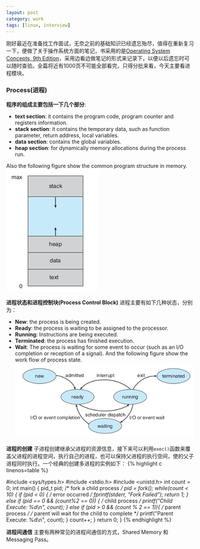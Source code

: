 ```yaml
---
layout: post
category: work
tags: [linux, interview]
---
```


刚好最近在准备找工作面试，无奈之前的基础知识已经遗忘殆尽，值得在重新复习一下，便做了关于操作系统方面的笔记，书采用的是[Operating System Concepts, 9th Edition](http://www.amazon.com/Operating-System-Concepts-9th-Edition-ebook/dp/B00APSZCEQ)，采用边看边做笔记的形式来记录下，以便以后遗忘时可以随时查验。全篇将近有1000页不可能全部看完，只得分批来看，今天主要看进程模块。
### Process\(进程\)
**程序的组成主要包括一下几个部分**:
* **text section**: it contains the program code, program counter and registers information.
* **stack section**: it contains the temporary data, such as function parameter, return address, local variables.
* **data section**: contains the global variables.
* **heap section**: for dynamically memory allocations during the process run.

Also the following figure show the common program structure in memory.   ![process in memory](/assets/img/process_in_memory.png)

**进程状态和进程控制块\(Process Control Block\)**
进程主要有如下几种状态，分别为：
* **New**: the process is being created.
* **Ready**: the process is waiting to be assigned to the processor.
* **Running**: Instructions are being executed.
* **Terminated**: the process has finished execution.
* **Wait**: The process is waiting for some event to occur \(such as an I/O completion or reception of a signal\).
And the following figure show the work flow of process state.
![process_state](/assets/img/process_state.png)

**进程的创建**
子进程创建继承父进程的资源信息，接下来可以利用`exec()`函数来覆盖父进程的进程空间，执行自己的进程，也可以保持父进程的执行空间，使的父子进程同时执行。一个经典的创建多进程的实例如下：
{% highlight c linenos=table %}

#include <sys/types.h>
#include <stdio.h>
#include <unistd.h>
int count = 0;
int main()
{
    pid_t pid;
    /* fork a child process */
    pid = fork();
    while(count < 10) {
        if (pid < 0) { /* error occurred */
            fprintf(stderr, "Fork Failed");
            return 1;
        }
        else if (pid == 0 && (count%2 == 0)) { /* child process */
            printf("Child Execute: %d\n", count);
        }
        else if (pid > 0 && (count % 2 == 1)){ /* parent process */
        /* parent will wait for the child to complete */
            printf("Parent Execute: %d\n", count);
        }
        count++;
    }
    return 0;
}
{%  endhighlight %}

**进程间通信**
主要有两种常见的进程间通信的方式，Shared Memory 和 Messaging Pass。
